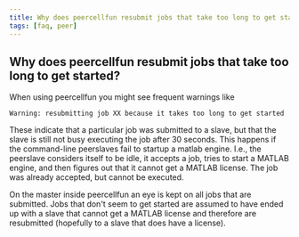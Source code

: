 ```yaml
---
title: Why does peercellfun resubmit jobs that take too long to get started?
tags: [faq, peer]
---
```


## Why does peercellfun resubmit jobs that take too long to get started?

When using peercellfun you might see frequent warnings like

    Warning: resubmitting job XX because it takes too long to get started 

These indicate that a particular job was submitted to a slave, but that the slave is still not busy executing the job after 30 seconds. This happens if the command-line peerslaves fail to startup a matlab engine. I.e., the peerslave considers itself to be idle, it accepts a job, tries to start a MATLAB engine, and then figures out that it cannot get a MATLAB license. The job was already accepted, but cannot be executed. 

On the master inside peercellfun an eye is kept on all jobs that are submitted. Jobs that don't seem to get started are assumed to have ended up with a slave that cannot get a MATLAB license and therefore are resubmitted (hopefully to a slave that does have a license).

